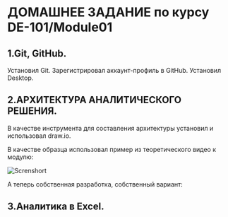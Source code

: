 # ДОМАШНЕЕ ЗАДАНИЕ по курсу DE-101/Module01

## 1.Git, GitHub.
Установил Git. Зарегистрировал аккаунт-профиль в GitHub. Установил Desktop.

## 2.АРХИТЕКТУРА АНАЛИТИЧЕСКОГО РЕШЕНИЯ.
  
В качестве инструмента для составления архитектуры установил и использовал draw.io. 

В качестве образца использовал пример из теоретического видео к модулю:

![Screnshort](https://github.com/brrndalex/Training/blob/main/DE-101/Module01/Архитектура.png)

А теперь собственная разработка, собственный вариант:

## 3.Аналитика в Excel.
